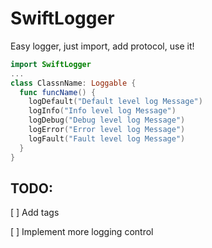 # SwiftLogger

Easy logger, just import, add protocol, use it!


```swift
import SwiftLogger
...
class ClassnName: Loggable {
  func funcName() {
    logDefault("Default level log Message")
    logInfo("Info level log Message")
    logDebug("Debug level log Message")
    logError("Error level log Message")
    logFault("Fault level log Message")
  }
}
```

## TODO:

[ ] Add tags

[ ] Implement more logging control 
